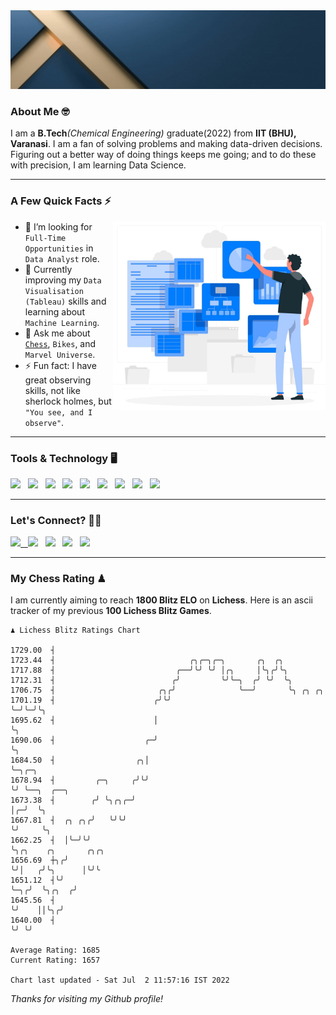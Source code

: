   <img src= "https://github.com/Laxman-Lakhan/Laxman-Lakhan/blob/master/Assets/Header.gif">

### About Me 🤓

I am a **B.Tech**_(Chemical Engineering)_ graduate(2022) from **IIT (BHU), Varanasi**. I am a fan of solving problems and making data-driven decisions. Figuring out a better way of doing things keeps me going; and to do these with precision, I am learning Data Science.

---

### A Few Quick Facts ⚡️
<img align="right" alt="Coding" width="340" src="https://github.com/Laxman-Lakhan/Laxman-Lakhan/blob/master/Assets/Data_Vector.jpg">   

- 🤝 I’m looking for `Full-Time Opportunities` in `Data Analyst` role.
- 📖 Currently improving my `Data Visualisation (Tableau)` skills and learning about `Machine Learning`.
- 💬 Ask me about [`Chess`](https://lichess.org/@/YourKingIsInDanger), `Bikes`, and `Marvel Universe`.
- ⚡️ Fun fact: I have great observing skills, not like sherlock holmes, but `"You see, and I observe"`.

---
### Tools & Technology 🖥

<img src="https://img.shields.io/badge/Python-white?logo=Python&logoColor=ColorName&style=ShieldStyle" /> &nbsp;
<img src="https://img.shields.io/badge/MySQL-white?logo=MySQL&logoColor=ColorName&style=ShieldStyle" /> &nbsp;
<img src="https://img.shields.io/badge/Tableau-white?logo=Tableau&logoColor=ColorName&style=ShieldStyle" /> &nbsp;
<img src="https://img.shields.io/badge/Advance Excel-white?logo=Microsoft+Excel&logoColor=196F3D&style=ShieldStyle" /> &nbsp;
<img src="https://img.shields.io/badge/Google Analytics-white?logo=Google+Analytics&logoColor=ColorName&style=ShieldStyle" /> &nbsp;
<img src="https://img.shields.io/badge/Jupyter-white?logo=Jupyter&logoColor=ColorName&style=ShieldStyle" /> &nbsp;
<img src="https://img.shields.io/badge/pandas-white?logo=Pandas&logoColor=000080&style=ShieldStyle" /> &nbsp;
<img src="https://img.shields.io/badge/numpy-white?logo=Numpy&logoColor=85C1E9&style=ShieldStyle" /> &nbsp;
<img src="https://img.shields.io/badge/scikit learn-white?logo=Scikit+Learn&logoColor=ColorName&style=ShieldStyle" /> &nbsp;



---

### Let's Connect? 🫳🏻

<a href="mailto:laxmansingh.lakhan@gmail.com"> <img src="https://img.icons8.com/fluent/48/000000/gmail.png" width="3.5%"/> &nbsp;
[<img src="https://img.icons8.com/color/48/000000/linkedin.png" width="3.5%"/>](https://www.linkedin.com/in/laxman-lakhan/)  &nbsp;
[<img src="https://img.icons8.com/fluent/48/000000/facebook-new.png" width="3.5%"/>](https://www.facebook.com/s.laxmanlakhan/)  &nbsp;
[<img src="https://img.icons8.com/fluent/48/000000/instagram-new.png" width="3.5%"/>](https://www.instagram.com/laxman.lakhan/)  &nbsp;
[<img src="https://img.icons8.com/color/48/000000/twitter.png" width="3.5%"/>](https://twitter.com/laxman__lakhan)  &nbsp;

 ---
  
### My Chess Rating ♟
  
I am currently aiming to reach **1800 Blitz ELO** on **Lichess**. Here is an ascii tracker of my previous **100 Lichess Blitz Games**.

  ```
  ♟︎ 𝙻𝚒𝚌𝚑𝚎𝚜𝚜 𝙱𝚕𝚒𝚝𝚣 𝚁𝚊𝚝𝚒𝚗𝚐𝚜 𝙲𝚑𝚊𝚛𝚝
  
 1729.00  ┤
 1723.44  ┤                              ╭╮╭─╮╭─╮       ╭╮  ╭╮
 1717.88  ┤                           ╭──╯╰╯ ╰╯ │╭╮     │╰╮╭╯╰╮
 1712.31  ┤                          ╭╯         ╰╯╰─╮  ╭╯ ╰╯  ╰╮
 1706.75  ┤                       ╭╮╭╯              ╰──╯       ╰╮ ╭╮ ╭╮
 1701.19  ┤                      ╭╯╰╯                           ╰─╯╰─╯╰╮
 1695.62  ┤                      │                                     ╰╮
 1690.06  ┤                    ╭─╯                                      ╰╮
 1684.50  ┤                  ╭╮│                                         ╰─╮╭─╮
 1678.94  ┤         ╭─╮     ╭╯╰╯                                           ╰╯ ╰──╮  ╭──╮
 1673.38  ┤        ╭╯ ╰╮╭╮╭─╯                                                    │╭─╯  ╰╮
 1667.81  ┤  ╭╮ ╭╮╭╯   ╰╯╰╯                                                      ╰╯     ╰╮
 1662.25  ┤  │╰─╯╰╯                                                                      ╰╮╭╮    ╭╮       ╭╮╭╮
 1656.69  ┼╮╭╯                                                                            ╰╯│   ╭╯╰╮      │╰╯╰
 1651.12  ┤╰╯                                                                               ╰─╮╭╯  ╰╮╭╮  ╭╯
 1645.56  ┤                                                                                   ╰╯    ││╰╮╭╯
 1640.00  ┤                                                                                         ╰╯ ╰╯ 

Average Rating: 1685
Current Rating: 1657

Chart last updated - Sat Jul  2 11:57:16 IST 2022  
  ```
  
  
*Thanks for visiting my Github profile!*
